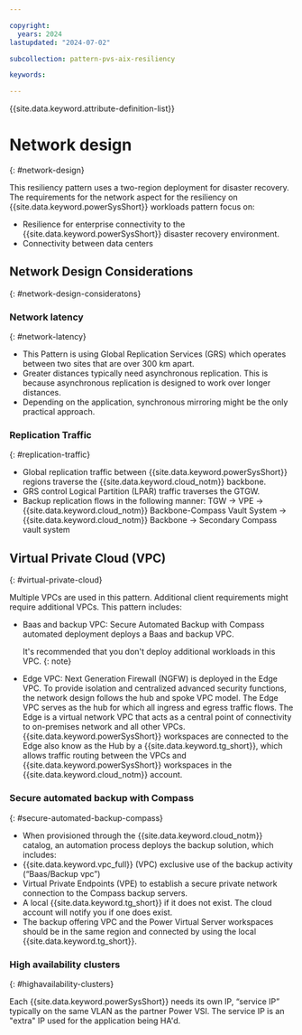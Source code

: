 ```yaml
---

copyright:
  years: 2024
lastupdated: "2024-07-02"

subcollection: pattern-pvs-aix-resiliency

keywords:

---
```


{{site.data.keyword.attribute-definition-list}}

# Network design
{: #network-design}

This resiliency pattern uses a two-region deployment for disaster recovery. The requirements for the network aspect for the resiliency on {{site.data.keyword.powerSysShort}} workloads pattern focus on:

- Resilience for enterprise connectivity to the {{site.data.keyword.powerSysShort}} disaster recovery environment.
- Connectivity between data centers

## Network Design Considerations
{: #network-design-consideratons}

### Network latency
{: #network-latency}

- This Pattern is using Global Replication Services (GRS) which operates between two sites that are over 300 km apart.
- Greater distances typically need asynchronous replication. This is because asynchronous replication is designed to work over longer distances. 
- Depending on the application, synchronous mirroring might be the only practical approach.

### Replication Traffic
{: #replication-traffic}

- Global replication traffic between {{site.data.keyword.powerSysShort}} regions traverse the {{site.data.keyword.cloud_notm}} backbone.
- GRS control Logical Partition (LPAR) traffic traverses the GTGW.
- Backup replication flows in the following manner: TGW -> VPE -> {{site.data.keyword.cloud_notm}} Backbone-Compass Vault System -> {{site.data.keyword.cloud_notm}} Backbone -> Secondary Compass vault system

## Virtual Private Cloud (VPC)
{: #virtual-private-cloud}

Multiple VPCs are used in this pattern. Additional client requirements might require additional VPCs. This pattern includes:

- Baas and backup VPC: Secure Automated Backup with Compass automated deployment deploys a Baas and backup VPC. 

    It's recommended that you don't deploy additional workloads in this VPC.
    {: note}

- Edge VPC: Next Generation Firewall (NGFW) is deployed in the Edge VPC. To provide isolation and centralized advanced security functions, the network design follows the hub and spoke VPC model. The Edge VPC serves as the hub for which all ingress and egress traffic flows. The Edge is a virtual network VPC that acts as a central point of connectivity to on-premises network and all other VPCs. {{site.data.keyword.powerSysShort}} workspaces are connected to the Edge also know as the Hub by a {{site.data.keyword.tg_short}}, which allows traffic routing between the VPCs and {{site.data.keyword.powerSysShort}} workspaces in the {{site.data.keyword.cloud_notm}} account.

### Secure automated backup with Compass
{: #secure-automated-backup-compass}

- When provisioned through the {{site.data.keyword.cloud_notm}} catalog, an automation process deploys the backup solution, which includes:
- {{site.data.keyword.vpc_full}} (VPC) exclusive use of the backup activity (“Baas/Backup vpc”)
- Virtual Private Endpoints (VPE) to establish a secure private network connection to the Compass backup servers.
- A local {{site.data.keyword.tg_short}} if it does not exist. The cloud account will notify you if one does exist. 
- The backup offering VPC and the Power Virtual Server workspaces should be in the same region and connected by using the local {{site.data.keyword.tg_short}}.

### High availability clusters
{: #highavailability-clusters}

Each {{site.data.keyword.powerSysShort}} needs its own IP, “service IP” typically on the same VLAN as the partner Power VSI. The service IP is an "extra" IP used for the application being HA'd.
